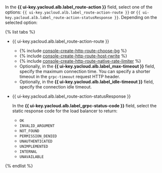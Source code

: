 In the **{{ ui-key.yacloud.alb.label_route-action }}** field, select one of the options: `{{ ui-key.yacloud.alb.label_route-action-route }}` or `{{ ui-key.yacloud.alb.label_route-action-statusResponse }}`. Depending on the selected option:

{% list tabs %}

- {{ ui-key.yacloud.alb.label_route-action-route }}

  * {% include [console-create-http-route-choose-bg](./console-create-http-route-choose-bg.md) %}
  * {% include [console-create-http-route-host-rwrite](./console-create-http-route-host-rwrite.md) %}
  * {% include [console-create-http-route-native-rate-limiter](./console-create-http-route-native-rate-limiter.md) %}
  * Optionally, in the **{{ ui-key.yacloud.alb.label_max-timeout }}** field, specify the maximum connection time. You can specify a shorter timeout in the `grpc-timeout` request HTTP header.
  * Optionally, in the **{{ ui-key.yacloud.alb.label_idle-timeout }}** field, specify the connection idle timeout.

- {{ ui-key.yacloud.alb.label_route-action-statusResponse }}

  In the **{{ ui-key.yacloud.alb.label_grpc-status-code }}** field, select the static response code for the load balancer to return:

  * `OK`
  * `INVALID_ARGUMENT`
  * `NOT_FOUND`
  * `PERMISSION_DENIED`
  * `UNAUTHENTICATED`
  * `UNIMPLEMENTED`
  * `INTERNAL`
  * `UNAVAILABLE`

{% endlist %}